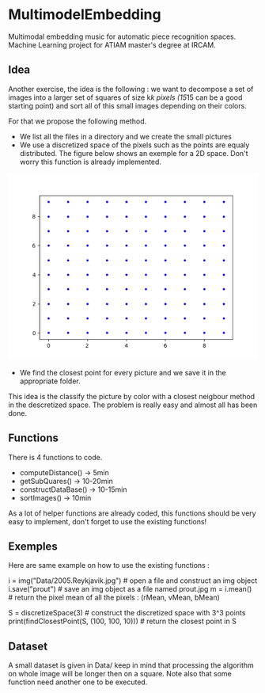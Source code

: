 # MultimodelEmbedding
Multimodal embedding music for automatic piece recognition spaces. Machine Learning project for ATIAM master's degree at IRCAM.

## Idea
Another exercise, the idea is the following : we want to decompose a set of images into a larger set of squares of size k*k pixels (15*15 can be a good starting point) and sort all of this small images depending on their colors.

For that we propose the following method. 
  - We list all the files in a directory and we create the small pictures 
  - We use a discretized space of the pixels such as the points are equaly distributed. The figure below shows an exemple for a 2D space. Don't worry this function is already implemented. 
  
 ![prout](/src/discretized.png)

- We find the closest point for every picture and we save it in the appropriate folder. 


This idea is the classify the picture by color with a closest neigbour method in the descretized space. The problem is really easy and almost all has been done. 

## Functions

There is 4 functions to code.

  - computeDistance() -> 5min
  - getSubQuares() -> 10-20min
  - constructDataBase() -> 10-15min
  - sortImages() -> 10min
  
  As a lot of helper functions are already coded, this functions should be very easy to implement, don't forget to use the existing functions! 
  
## Exemples

Here are same example on how to use the existing functions : 
  
  i = img("Data/2005.Reykjavik.jpg") # open a file and construct an img object
  i.save("prout") # save an img object as a file named prout.jpg
  m = i.mean() # return the pixel mean of all the pixels : (rMean, vMean, bMean)

  S = discretizeSpace(3) # construct the discretized space with 3^3 points
  print(findClosestPoint(S, (100, 100, 10))) # return the closest point in S
  
## Dataset
  
  A small dataset is given in Data/ keep in mind that processing the algorithm on whole image will be longer then on a square. Note also that some function need another one to be executed.
